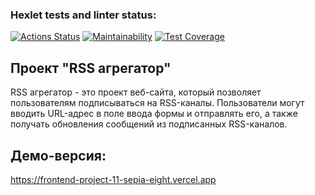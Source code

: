 ### Hexlet tests and linter status:

[![Actions Status](https://github.com/Woronokin/frontend-project-46/actions/workflows/hexlet-check.yml/badge.svg)](https://github.com/Woronokin/frontend-project-46/actions)
[![Maintainability](https://api.codeclimate.com/v1/badges/f8e1a37eb73c44e872af/maintainability)](https://codeclimate.com/github/Woronokin/frontend-project-11/maintainability)
[![Test Coverage](https://api.codeclimate.com/v1/badges/f8e1a37eb73c44e872af/test_coverage)](https://codeclimate.com/github/Woronokin/frontend-project-11/test_coverage)

## Проект "RSS агрегатор"

RSS агрегатор - это проект веб-сайта, который позволяет пользователям подписываться на RSS-каналы. Пользователи могут вводить URL-адрес в поле ввода формы и отправлять его, а также получать обновления сообщений из подписанных RSS-каналов.

## Демо-версия:

https://frontend-project-11-sepia-eight.vercel.app